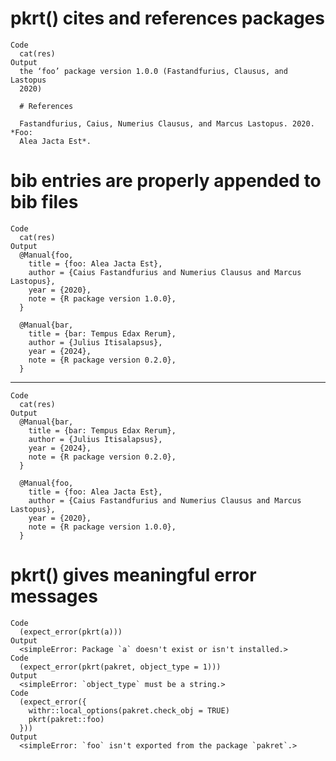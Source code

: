 # pkrt() cites and references packages

    Code
      cat(res)
    Output
      the ‘foo’ package version 1.0.0 (Fastandfurius, Clausus, and Lastopus
      2020)
      
      # References
      
      Fastandfurius, Caius, Numerius Clausus, and Marcus Lastopus. 2020. *Foo:
      Alea Jacta Est*.

# bib entries are properly appended to bib files

    Code
      cat(res)
    Output
      @Manual{foo,
        title = {foo: Alea Jacta Est},
        author = {Caius Fastandfurius and Numerius Clausus and Marcus Lastopus},
        year = {2020},
        note = {R package version 1.0.0},
      }
      
      @Manual{bar,
        title = {bar: Tempus Edax Rerum},
        author = {Julius Itisalapsus},
        year = {2024},
        note = {R package version 0.2.0},
      }

---

    Code
      cat(res)
    Output
      @Manual{bar,
        title = {bar: Tempus Edax Rerum},
        author = {Julius Itisalapsus},
        year = {2024},
        note = {R package version 0.2.0},
      }
      
      @Manual{foo,
        title = {foo: Alea Jacta Est},
        author = {Caius Fastandfurius and Numerius Clausus and Marcus Lastopus},
        year = {2020},
        note = {R package version 1.0.0},
      }

# pkrt() gives meaningful error messages

    Code
      (expect_error(pkrt(a)))
    Output
      <simpleError: Package `a` doesn't exist or isn't installed.>
    Code
      (expect_error(pkrt(pakret, object_type = 1)))
    Output
      <simpleError: `object_type` must be a string.>
    Code
      (expect_error({
        withr::local_options(pakret.check_obj = TRUE)
        pkrt(pakret::foo)
      }))
    Output
      <simpleError: `foo` isn't exported from the package `pakret`.>

